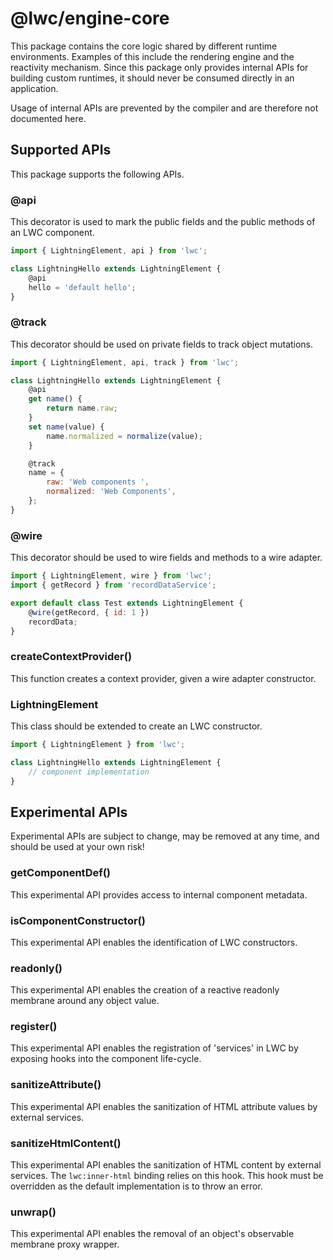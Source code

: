 # @lwc/engine-core

This package contains the core logic shared by different runtime environments. Examples of this
include the rendering engine and the reactivity mechanism. Since this package only provides
internal APIs for building custom runtimes, it should never be consumed directly in an
application.

Usage of internal APIs are prevented by the compiler and are therefore not documented here.

## Supported APIs

This package supports the following APIs.

### @api

This decorator is used to mark the public fields and the public methods of an LWC component.

```js
import { LightningElement, api } from 'lwc';

class LightningHello extends LightningElement {
    @api
    hello = 'default hello';
}
```

### @track

This decorator should be used on private fields to track object mutations.

```js
import { LightningElement, api, track } from 'lwc';

class LightningHello extends LightningElement {
    @api
    get name() {
        return name.raw;
    }
    set name(value) {
        name.normalized = normalize(value);
    }

    @track
    name = {
        raw: 'Web components ',
        normalized: 'Web Components',
    };
}
```

### @wire

This decorator should be used to wire fields and methods to a wire adapter.

```js
import { LightningElement, wire } from 'lwc';
import { getRecord } from 'recordDataService';

export default class Test extends LightningElement {
    @wire(getRecord, { id: 1 })
    recordData;
}
```

### createContextProvider()

This function creates a context provider, given a wire adapter constructor.

### LightningElement

This class should be extended to create an LWC constructor.

```js
import { LightningElement } from 'lwc';

class LightningHello extends LightningElement {
    // component implementation
}
```

## Experimental APIs

Experimental APIs are subject to change, may be removed at any time, and should be used at your
own risk!

### getComponentDef()

This experimental API provides access to internal component metadata.

### isComponentConstructor()

This experimental API enables the identification of LWC constructors.

### readonly()

This experimental API enables the creation of a reactive readonly membrane around any object
value.

### register()

This experimental API enables the registration of 'services' in LWC by exposing hooks into the
component life-cycle.

### sanitizeAttribute()

This experimental API enables the sanitization of HTML attribute values by external services.

### sanitizeHtmlContent()

This experimental API enables the sanitization of HTML content by external services. The `lwc:inner-html` binding relies on this hook. This hook must be overridden as the default implementation is to throw an error.

### unwrap()

This experimental API enables the removal of an object's observable membrane proxy wrapper.
